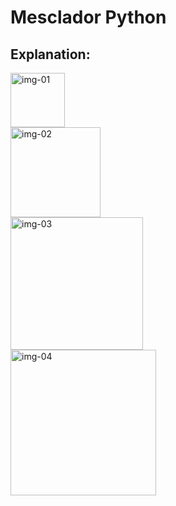 <h1><strong>Mesclador Python</strong></h1>
<h2>Explanation:</h2>
<div>
  <img width="87" alt="img-01" src="https://github.com/Marcos18h/Mesclador-Python/assets/142311932/597c4732-35d1-45a8-a79a-f0339404aaaf">
</div>
<div> 
<img width="144" alt="img-02" src="https://github.com/Marcos18h/Mesclador-Python/assets/142311932/a5f231f1-a6e1-4adf-aaf3-9b26c5e79a29">
</div>
<div>
<img width="212" alt="img-03" src="https://github.com/Marcos18h/Mesclador-Python/assets/142311932/3636f446-deae-4d38-9714-f9273c683b0b">
</div>
<div>
  <img width="233" alt="img-04" src="https://github.com/Marcos18h/Mesclador-Python/assets/142311932/170f5368-74c1-453c-8a81-ff2f7a8c9506">
</div>

